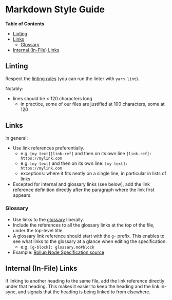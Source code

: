 # Markdown Style Guide

<!-- START doctoc generated TOC please keep comment here to allow auto update -->
<!-- DON'T EDIT THIS SECTION, INSTEAD RE-RUN doctoc TO UPDATE -->
**Table of Contents**

- [Linting](#linting)
- [Links](#links)
  - [Glossary](#glossary)
- [Internal (In-File) Links](#internal-in-file-links)

<!-- END doctoc generated TOC please keep comment here to allow auto update -->

## Linting

Respect the [linting rules] (you can run the linter with `yarn lint`).

Notably:

- lines should be < 120 characters long
  - in practice, some of our files are justified at 100 characters, some at 120

[linting rules]: linting.md#markdown

## Links

In general:

- Use link references preferentially.
  - e.g. `[my text][link-ref]` and then on its own line `[link-ref]: https://mylink.com`
  - e.g. `[my text]` and then on its own line: `[my text]: https://mylink.com`
  - exceptions: where it fits neatly on a single line, in particular in lists of links
- Excepted for internal and glossary links (see below), add the link reference definition directly
  after the paragraph where the link first appears.

### Glossary

- Use links to the [glossary] liberally.
- Include the references to all the glossary links at the top of the file, under the top-level
  title.
- A glossary link reference should start with the `g-` prefix. This enables to see what links to the
  glossary at a glance when editing the specification.
  - e.g. `[g-block]: glossary.md#block`
- Example: [Rollup Node Specification source][rollup-node]

[glossary]: ../glossary.md
[rollup-node]: https://raw.githubusercontent.com/ethereum-Patex/patex-specs/main/specs/rollup-node.md

## Internal (In-File) Links

If linking to another heading to the same file, add the link reference directly under that heading.
This makes it easier to keep the heading and the link in-sync, and signals that the heading is being
linked to from elsewhere.
